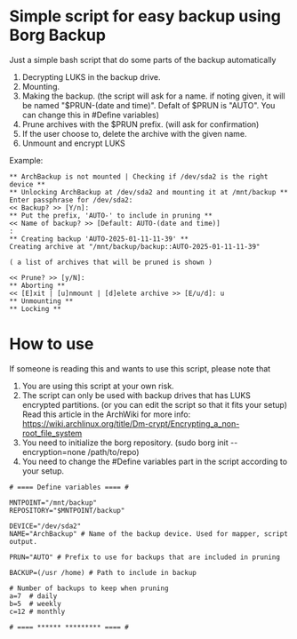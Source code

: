# Simple script for easy backup using Borg Backup

Just a simple bash script that do some parts of the backup automatically
1. Decrypting LUKS in the backup drive.
2. Mounting.
3. Making the backup. (the script will ask for a name. if noting given, it will be named "$PRUN-(date and time)". Defalt of $PRUN is "AUTO". You can change this in #Define variables)
4. Prune archives with the $PRUN prefix. (will ask for confirmation)
5. If the user choose to, delete the archive with the given name.
6. Unmount and encrypt LUKS

Example:
```
** ArchBackup is not mounted | Checking if /dev/sda2 is the right device **
** Unlocking ArchBackup at /dev/sda2 and mounting it at /mnt/backup **
Enter passphrase for /dev/sda2: 
<< Backup? >> [Y/n]: 
** Put the prefix, 'AUTO-' to include in pruning **
<< Name of backup? >> [Default: AUTO-(date and time)]
: 
** Creating backup 'AUTO-2025-01-11-11-39' **
Creating archive at "/mnt/backup/backup::AUTO-2025-01-11-11-39"

( a list of archives that will be pruned is shown )

<< Prune? >> [y/N]: 
** Aborting **
<< [E]xit | [u]nmount | [d]elete archive >> [E/u/d]: u
** Unmounting **
** Locking **
```
# How to use
If someone is reading this and wants to use this script, please note that
1. You are using this script at your own risk.
2. The script can only be used with backup drives that has LUKS encrypted partitions. (or you can edit the script so that it fits your setup)
   Read this article in the ArchWiki for more info: https://wiki.archlinux.org/title/Dm-crypt/Encrypting_a_non-root_file_system
3. You need to initialize the borg repository. (sudo borg init --encryption=none /path/to/repo)
4. You need to change the #Define variables part in the script according to your setup.

```
# ==== Define variables ==== #

MNTPOINT="/mnt/backup"
REPOSITORY="$MNTPOINT/backup"

DEVICE="/dev/sda2"
NAME="ArchBackup" # Name of the backup device. Used for mapper, script output.

PRUN="AUTO" # Prefix to use for backups that are included in pruning

BACKUP=(/usr /home) # Path to include in backup

# Number of backups to keep when pruning
a=7  # daily
b=5  # weekly
c=12 # monthly

# ==== ****** ********* ==== #
```

